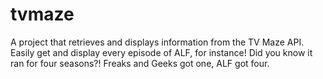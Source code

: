 # tvmaze
A project that retrieves and displays information from the TV Maze API. Easily get and display every episode of ALF, for instance! Did you know it ran for four seasons?! Freaks and Geeks got one, ALF got four.
